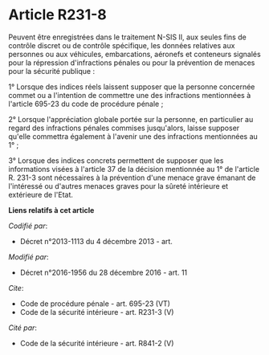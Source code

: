 # Article R231-8

Peuvent être enregistrées dans le traitement N-SIS II, aux seules fins de contrôle discret ou de contrôle spécifique, les
données relatives aux personnes ou aux véhicules, embarcations, aéronefs et conteneurs signalés pour la répression
d'infractions pénales ou pour la prévention de menaces pour la sécurité publique : 

1° Lorsque des indices réels laissent supposer que la personne concernée commet ou a l'intention de commettre une des
infractions mentionnées à l'article 695-23 du code de procédure pénale ; 

2° Lorsque l'appréciation globale portée sur la personne, en particulier au regard des infractions pénales commises
jusqu'alors, laisse supposer qu'elle commettra également à l'avenir une des infractions mentionnées au 1° ; 

3° Lorsque des indices concrets permettent de supposer que les informations visées à l'article 37 de la décision mentionnée
au 1° de l'article R. 231-3 sont nécessaires à la prévention d'une menace grave émanant de l'intéressé ou d'autres menaces
graves pour la sûreté intérieure et extérieure de l'Etat.

**Liens relatifs à cet article**

_Codifié par_:

  - Décret n°2013-1113 du 4 décembre 2013 - art.

_Modifié par_:

  - Décret n°2016-1956 du 28 décembre 2016 - art. 11

_Cite_:

  - Code de procédure pénale - art. 695-23 (VT)
  - Code de la sécurité intérieure - art. R231-3 (V)

_Cité par_:

  - Code de la sécurité intérieure - art. R841-2 (V)
